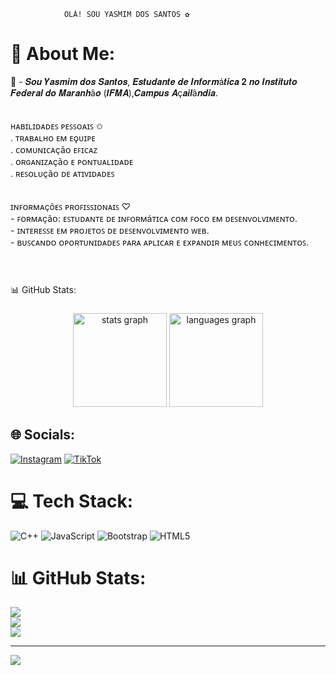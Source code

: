                 OLÁ! SOU YASMIM DOS SANTOS ✿

# 💫 About Me:
🔭 - 𝑺𝒐𝒖 𝒀𝒂𝒔𝒎𝒊𝒎 𝒅𝒐𝒔 𝑺𝒂𝒏𝒕𝒐𝒔, 𝑬𝒔𝒕𝒖𝒅𝒂𝒏𝒕𝒆 𝒅𝒆 𝑰𝒏𝒇𝒐𝒓𝒎á𝒕𝒊𝒄𝒂 𝟐 𝒏𝒐 𝑰𝒏𝒔𝒕𝒊𝒕𝒖𝒕𝒐 𝑭𝒆𝒅𝒆𝒓𝒂𝒍  𝒅𝒐 𝑴𝒂𝒓𝒂𝒏𝒉ã𝒐 (𝑰𝑭𝑴𝑨),𝑪𝒂𝒎𝒑𝒖𝒔 𝑨ç𝒂𝒊𝒍â𝒏𝒅𝒊𝒂.<br><br><br>     ʜᴀʙɪʟɪᴅᴀᴅᴇꜱ ᴘᴇꜱꜱᴏᴀɪꜱ ✩<br>   . ᴛʀᴀʙᴀʟʜᴏ ᴇᴍ ᴇǫᴜɪᴘᴇ<br>   . ᴄᴏᴍᴜɴɪᴄᴀçãᴏ ᴇꜰɪᴄᴀᴢ<br>   . ᴏʀɢᴀɴɪᴢᴀçãᴏ ᴇ ᴘᴏɴᴛᴜᴀʟɪᴅᴀᴅᴇ<br>   . ʀᴇꜱᴏʟᴜçãᴏ ᴅᴇ ᴀᴛɪᴠɪᴅᴀᴅᴇꜱ<br><br><br>       ɪɴꜰᴏʀᴍᴀçõᴇꜱ ᴘʀᴏꜰɪꜱꜱɪᴏɴᴀɪꜱ ♡<br>  - ꜰᴏʀᴍᴀçãᴏ: ᴇꜱᴛᴜᴅᴀɴᴛᴇ ᴅᴇ ɪɴꜰᴏʀᴍáᴛɪᴄᴀ ᴄᴏᴍ ꜰᴏᴄᴏ ᴇᴍ ᴅᴇꜱᴇɴᴠᴏʟᴠɪᴍᴇɴᴛᴏ.<br>  - ɪɴᴛᴇʀᴇꜱꜱᴇ ᴇᴍ ᴘʀᴏᴊᴇᴛᴏꜱ ᴅᴇ ᴅᴇꜱᴇɴᴠᴏʟᴠɪᴍᴇɴᴛᴏ ᴡᴇʙ.<br>  - ʙᴜꜱᴄᴀɴᴅᴏ ᴏᴘᴏʀᴛᴜɴɪᴅᴀᴅᴇꜱ ᴘᴀʀᴀ ᴀᴘʟɪᴄᴀʀ ᴇ ᴇxᴘᴀɴᴅɪʀ ᴍᴇᴜꜱ ᴄᴏɴʜᴇᴄɪᴍᴇɴᴛᴏꜱ.<br><br><br>


###

<p align="left">📊 GitHub Stats:</p>

###

<div align="center">
  <img src="https://github-readme-stats.vercel.app/api?username=Yasmim006&hide_title=false&hide_rank=false&show_icons=true&include_all_commits=true&count_private=true&disable_animations=false&theme=rose_pine&locale=en&hide_border=false&order=1" height="150" alt="stats graph"  />
  <img src="https://github-readme-stats.vercel.app/api/top-langs?username=Yasmim006&locale=en&hide_title=false&layout=compact&card_width=320&langs_count=5&theme=rose_pine&hide_border=false&order=2" height="150" alt="languages graph"  />
</div>

###



## 🌐 Socials:
[![Instagram](https://img.shields.io/badge/Instagram-%23E4405F.svg?logo=Instagram&logoColor=white)](https://instagram.com/https://www.instagram.com/yasqzl._/profilecard/?igsh=eGFlcDE2MGw4czRu) [![TikTok](https://img.shields.io/badge/TikTok-%23000000.svg?logo=TikTok&logoColor=white)](https://tiktok.com/@https://www.tiktok.com/@ym._.45?_t=8qxpwBDlu0k&_r=1) 



# 💻 Tech Stack:
![C++](https://img.shields.io/badge/c++-%2300599C.svg?style=for-the-badge&logo=c%2B%2B&logoColor=white) ![JavaScript](https://img.shields.io/badge/javascript-%23323330.svg?style=for-the-badge&logo=javascript&logoColor=%23F7DF1E) ![Bootstrap](https://img.shields.io/badge/bootstrap-%238511FA.svg?style=for-the-badge&logo=bootstrap&logoColor=white) ![HTML5](https://img.shields.io/badge/html5-%23E34F26.svg?style=for-the-badge&logo=html5&logoColor=white)




# 📊 GitHub Stats:
![](https://github-readme-stats.vercel.app/api?username=Yasmim006&theme=rose&hide_border=false&include_all_commits=false&count_private=false)<br/>
![](https://github-readme-streak-stats.herokuapp.com/?user=Yasmim006&theme=rose&hide_border=false)<br/>
![](https://github-readme-stats.vercel.app/api/top-langs/?username=Yasmim006&theme=rose&hide_border=false&include_all_commits=false&count_private=false&layout=compact)

---
[![](https://visitcount.itsvg.in/api?id=Yasmim006&icon=0&color=5)](https://visitcount.itsvg.in)

<!-- Proudly created with GPRM ( https://gprm.itsvg.in ) -->

